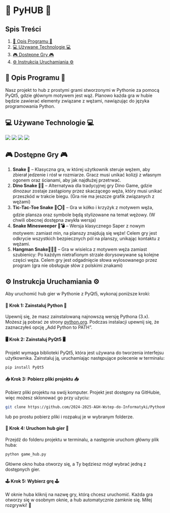 # 🐍 PyHUB 🐍

## Spis Treści
1. [📝 Opis Programu 📝](#opis-programu)
2. [💻 Używane Technologie 💻](#używane-technologie)
3. [🎮 Dostępne Gry 🎮](#dostępne-gry)
4. [⚙️ Instrukcja Uruchamiania ⚙️](#instrukcja-uruchamiania)

## 📝 Opis Programu 📝

Nasz projekt to hub z prostymi grami stworzonymi w Pythonie za pomocą PyQt5, gdzie głównym motywem jest wąż. Planowo każda gra w hubie będzie zawierać elementy związane z wężami, nawiązując do języka programowania Python.

## 💻 Używane Technologie 💻

<p>
  <img src="https://img.shields.io/badge/Python-14354C?style=for-the-badge&logo=python&logoColor=white" />
  <img src="https://img.shields.io/badge/PyQt5-%2523217346.svg?style=for-the-badge&logo=Qt&logoColor=white&color=%233366ff" />
  <img src="https://img.shields.io/badge/PyCharm-000000.svg?&style=for-the-badge&logo=PyCharm&logoColor=white" />
  <img src="https://img.shields.io/badge/Visual_Studio_Code-0078D4?style=for-the-badge&logo=codecrafters&logoColor=white" />
</p>

## 🎮 Dostępne Gry 🎮

1. **Snake 🐍** – Klasyczna gra, w której użytkownik steruje wężem, aby zbierał jedzenie i rósł w rozmiarze. Gracz musi unikać kolizji z własnym ogonem oraz ścianami, aby jak najdłużej przetrwać.
2. **Dino Snake 🦖🐍** – Alternatywa dla tradycyjnej gry Dino Game, gdzie dinozaur zostaje zastąpiony przez skaczącego węża, który musi unikać przeszkód w trakcie biegu. (Gra nie ma jeszcze grafik związanych z wężami)
3. **Tic-Tac-Toe Snake 🐍⭕❌** – Gra w kółko i krzyżyk z motywem węża, gdzie plansza oraz symbole będą stylizowane na temat wężowy. (W chwili obecnej dostępna zwykła wersja)
4. **Snake Minesweeper 🐍💣** – Wersja klasycznego Saper z nowym motywem: zamiast min, na planszy znajdują się węże! Celem gry jest odkrycie wszystkich bezpiecznych pól na planszy, unikając kontaktu z wężami.
5. **Hangman Snake🐍💀🎯** – Gra w wisielca z motywem węża zamiast szubienicy: Po każdym nietrafionym strzale dorysowywane są kolejne części węża. Celem gry jest odgadnięcie słowa wylosowanego przez program (gra nie obsługuje słów z polskimi znakami)

## ⚙️ Instrukcja Uruchamiania ⚙️

Aby uruchomić hub gier w Pythonie z PyQt5, wykonaj poniższe kroki:

#### 🐍 Krok 1: Zainstaluj Python 🐍

Upewnij się, że masz zainstalowaną najnowszą wersję Pythona (3.x). Możesz ją pobrać ze strony [python.org](https://www.python.org/). Podczas instalacji upewnij się, że zaznaczyłeś opcję „Add Python to PATH”.

#### 🖥️ Krok 2: Zainstaluj PyQt5 🖥️

Projekt wymaga biblioteki PyQt5, która jest używana do tworzenia interfejsu użytkownika. Zainstaluj ją, uruchamiając następujące polecenie w terminalu:

```bash
pip install PyQt5
```

#### 📥 Krok 3: Pobierz pliki projektu 📥

Pobierz pliki projektu na swój komputer. Projekt jest dostępny na GitHubie, więc możesz sklonować go przy użyciu:

```bash
git clone https://github.com/2024-2025-AGH-Wstep-do-Informatyki/PythonKrakowski.git
```

lub po prostu pobierz pliki i rozpakuj je w wybranym folderze.

#### 🚀 Krok 4: Uruchom hub gier 🚀

Przejdź do folderu projektu w terminalu, a następnie uruchom główny plik huba:

```bash
python game_hub.py
```

Główne okno huba otworzy się, a Ty będziesz mógł wybrać jedną z dostępnych gier.

#### 🕹️ Krok 5: Wybierz grę 🕹️

W oknie huba kliknij na nazwę gry, którą chcesz uruchomić. Każda gra otworzy się w osobnym oknie, a hub automatycznie zamknie się. Miłej rozgrywki! 🎉

